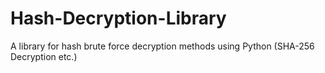 # Hash-Decryption-Library
A library for hash brute force decryption methods using Python (SHA-256 Decryption etc.)
